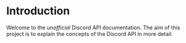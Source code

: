 # Introduction

Welcome to the _unofficial_ Discord API documentation. The aim of this project
is to explain the concepts of the Discord API in more detail.
